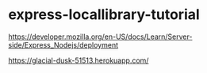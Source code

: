 # express-locallibrary-tutorial
https://developer.mozilla.org/en-US/docs/Learn/Server-side/Express_Nodejs/deployment

https://glacial-dusk-51513.herokuapp.com/
